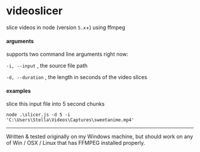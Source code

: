 # videoslicer
slice videos in node (version `5.x`+) using ffmpeg

#### arguments
supports two command line arguments right now:

`-i, --input` , the source file path

`-d, --duration` , the length in seconds of the video slices

#### examples
slice this input file into 5 second chunks

`node .\slicer.js -d 5 -i 'C:\Users\Stella\Videos\Captures\sweetanime.mp4'`

-------------------------------

Written & tested originally on my Windows machine, but should work on any of Win / OSX / Linux that has FFMPEG installed properly.
